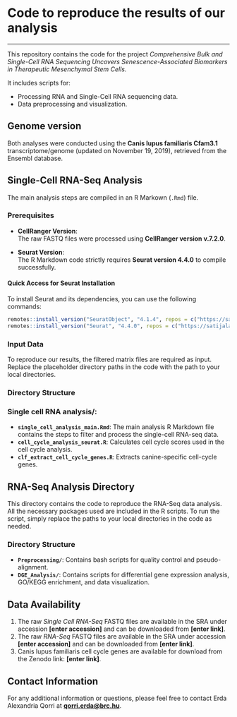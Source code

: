 # Code to reproduce the results of our analysis

---

This repository contains the code for the project *Comprehensive Bulk and Single-Cell RNA Sequencing Uncovers Senescence-Associated Biomarkers in Therapeutic Mesenchymal Stem Cells.* 

It includes scripts for:  
- Processing RNA and Single-Cell RNA sequencing data.  
- Data preprocessing and visualization.

## Genome version
Both analyses were conducted using the **Canis lupus familiaris Cfam3.1** transcriptome/genome (updated on November 19, 2019), retrieved from the Ensembl database.

## Single-Cell RNA-Seq Analysis 
The main analysis steps are compiled in an R Markown (`.Rmd`) file.

### Prerequisites
- **CellRanger Version**:  
  The raw FASTQ files were processed using **CellRanger version v.7.2.0**.

- **Seurat Version**:  
  The R Markdown code strictly requires **Seurat version 4.4.0** to compile successfully.

#### Quick Access for Seurat Installation

To install Seurat and its dependencies, you can use the following commands:

```r
remotes::install_version("SeuratObject", "4.1.4", repos = c("https://satijalab.r-universe.dev", getOption("repos")))
remotes::install_version("Seurat", "4.4.0", repos = c("https://satijalab.r-universe.dev", getOption("repos")))
```
### Input Data
To reproduce our results, the filtered matrix files are required as input. Replace the placeholder directory paths in the code with the path to your local directories.

### Directory Structure

### Single cell RNA analysis/:
- **`single_cell_analysis_main.Rmd`**: The main analysis R Markdown file contains the steps to filter and process the single-cell RNA-seq data.
- **`cell_cycle_analysis_seurat.R`**: Calculates cell cycle scores used in the cell cycle analysis.
- **`clf_extract_cell_cycle_genes.R`**: Extracts canine-specific cell-cycle genes.

## RNA-Seq Analysis Directory

This directory contains the code to reproduce the RNA-Seq data analysis. All the necessary packages used are included in the R scripts. To run the script, simply replace the paths to your local directories in the code as needed.

### Directory Structure
- **`Preprocessing/`**: Contains bash scripts for quality control and pseudo-alignment.
- **`DGE_Analysis/`**: Contains scripts for differential gene expression analysis, GO/KEGG enrichment, and data visualization.

## Data Availability

1. The raw *Single Cell RNA-Seq* FASTQ files are available in the SRA under accession **[enter accession]** and can be downloaded from **[enter link]**.
2. The raw *RNA-Seq* FASTQ files are available in the SRA under accession **[enter accession]** and can be downloaded from **[enter link]**.
3. Canis lupus familiaris cell cycle genes are available for download from the Zenodo link: **[enter link]**.

## Contact Information

For any additional information or questions, please feel free to contact Erda Alexandria Qorri at **qorri.erda@brc.hu**.


